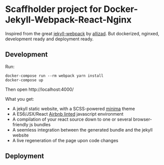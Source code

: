 Scaffholder project for Docker-Jekyll-Webpack-React-Nginx
======================================================

Inspired from the great [jekyll-webpack](https://github.com/allizad/jekyll-webpack) by [allizad](https://github.com/allizad). But dockerized, nginxed, development ready and deployment ready.

Development
-----------

Run:

    docker-compose run --rm webpack yarn install
    docker-compose up

Then open http://localhost:4000/

What you get:

- A jekyll static website, with a SCSS-powered [minima](https://github.com/jekyll/minima) theme
- A ES6/JSX/React [Airbnb linted](https://github.com/airbnb/javascript) javascript environment
- A compilation of your react source down to one or several browser-friendly js bundles
- A seemless integration between the generated bundle and the jekyll website
- A live regeneration of the page upon code changes

Deployment
----------
